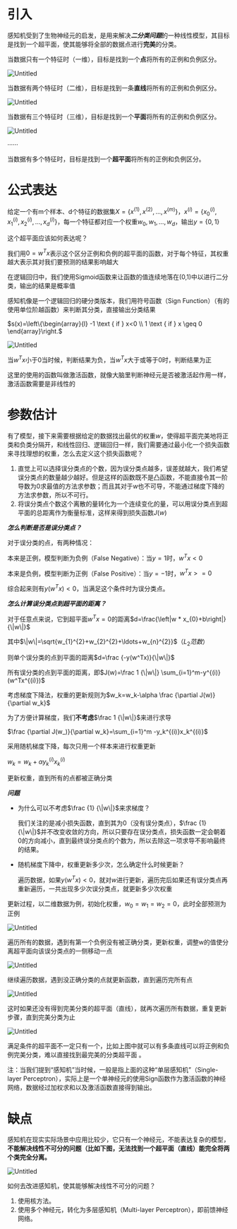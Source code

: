 # 引入

感知机受到了生物神经元的启发，是用来解决***二分类问题***的一种线性模型，其目标是找到一个超平面，使其能够将全部的数据点进行**完美**的分类。

当数据只有一个特征时（一维），目标是找到一个**点**将所有的正例和负例区分。

![Untitled](images/README/Untitled.png)

当数据有两个特征时（二维），目标是找到一条**直线**将所有的正例和负例区分。

![Untitled](images/README/Untitled-16436856660651.png)

当数据有三个特征时（三维），目标是找到一个**平面**将所有的正例和负例区分。

![Untitled](images/README/Untitled-16436856805772.png)

······

当数据有多个特征时，目标是找到一个**超平面**将所有的正例和负例区分。

# 公式表达

给定一个有m个样本、d个特征的数据集$X=\{x^{(1)},x^{(2)},...,x^{(m)}\}$，$x^{(i)}=\{x_0^{(i)},x_1^{(i)},x_2^{(i)},...,x_d^{(i)}\}$，每一个特征都对应一个权重$w_0,w_1,...,w_d$，输出$y=\{0,1\}$

这个超平面应该如何表达呢？

我们用$0=w^Tx$表示这个区分正例和负例的超平面的函数，对于每个特征，其权重越大表示其对我们要预测的结果影响越大

在逻辑回归中，我们使用Sigmoid函数来让函数的值连续地落在(0,1)中以进行二分类，输出的结果是概率值

感知机像是一个逻辑回归的硬分类版本，我们用符号函数（Sign Function）（有的使用单位阶越函数）来判断其分类，直接输出分类结果

$s(x)=\left\{\begin{array}{l}
-1 \text { if } x<0 \\
1 \text { if } x \geq 0
\end{array}\right.$

![Untitled](images/README/Untitled-16436856952463.png)

当$w^Tx$小于0当时候，判断结果为负，当$w^Tx$大于或等于0时，判断结果为正

这里的使用的函数叫做激活函数，就像大脑里判断神经元是否被激活起作用一样，激活函数需要是非线性的

# 参数估计

有了模型，接下来需要根据给定的数据找出最优的权重$w$，使得超平面完美地将正类和负类分隔开，和线性回归、逻辑回归一样，我们需要通过最小化一个损失函数来寻找理想的权重，怎么去定义这个损失函数呢？

1. 直觉上可以选择误分类点的个数，因为误分类点越多，误差就越大，我们希望误分类点的数量越少越好。但是这样的函数既不是凸函数，不能直接令其一阶导数为0求最值的方法求参数；而且其对于$w$也不可导，不能通过梯度下降的方法求参数，所以不可行。
2. 将误分类点个数这个离散的量转化为一个连续变化的量，可以用误分类点到超平面的总距离作为衡量标准，这样来得到损失函数$J(w)$

***怎么判断是否是误分类点？***

对于误分类的点，有两种情况：

本来是正例，模型判断为负例（False Negative）：当$y=1$时，$w^Tx<0$

本来是负例，模型判断为正例（False Positive）：当$y=-1$时，$w^Tx>=0$

综合起来则有$y(w^Tx)<0$，当满足这个条件时为误分类点。

***怎么计算误分类点到超平面的距离？***

对于任意点来说，它到超平面$w^Tx=0$的距离$d=\frac{\left|w * x_{0}+b\right|}{\|w\|}$

其中$\|w\|=\sqrt{w_{1}^{2}+w_{2}^{2}+\ldots+w_{n}^{2}}$$（L_2范数）$

则单个误分类的点到平面的距离$d=\frac {-y(w^Tx)}{\|w\|}$

所有误分类的点到平面的距离，即$J(w)=\frac 1 {\|w\|} \sum_{i=1}^m-y^{(i)}(w^Tx^{(i)})$

考虑梯度下降法，权重的更新规则为$w_k=w_k-\alpha \frac {\partial J(w)}{\partial w_k}$

为了方便计算梯度，我们**不考虑**$\frac 1 {\|w\|}$来进行求导

$\frac {\partial J(w_)}{\partial w_k}=\sum_{i=1}^m -y_k^{(i)}x_k^{(i)}$

采用随机梯度下降，每次只用一个样本来进行权重更新

$w_k=w_k+\alpha y_k^{(i)}x_k^{(i)}$

更新权重，直到所有的点都被正确分类

***问题***

- 为什么可以不考虑$\frac {1} {\|w\|}$来求梯度？
  
    我们关注的是减小损失函数，直到其为0（没有误分类点），$\frac {1} {\|w\|}$并不改变收敛的方向，所以只要存在误分类点，损失函数一定会朝着0的方向减小，直到最终误分类点的个数为，所以去除这一项求导不影响最终的结果。
    
- 随机梯度下降中，权重更新多少次，怎么确定什么时候更新？
  
    遍历数据，如果$y(w^Tx)<0$，就对$w$进行更新，遍历完后如果还有误分类点再重新遍历，一共出现多少次误分类点，就更新多少次权重
    

更新过程，以二维数据为例，初始化权重，$w_0=w_1=w_2=0$，此时全部预测为正例

![Untitled](images/README/Untitled-16436857120044.png)

遍历所有的数据，遇到有第一个负例没有被正确分类，更新权重，调整w的值使分离超平面向该误分类点的一侧移动一点

![Untitled](images/README/Untitled-16436857236655.png)

继续遍历数据，遇到没正确分类的点就更新函数，直到遍历完所有点

![Untitled](images/README/Untitled-16436857426636.png)

这时如果还没有得到完美分类的超平面（直线），就再次遍历所有数据，重复更新步骤，直到完美分类为止

![Untitled](images/README/Untitled-16436857594937.png)

满足条件的超平面不一定只有一个，比如上图中就可以有多条直线可以将正例和负例完美分类，难以直接找到最完美的分类超平面 。

注：当我们提到“感知机”当时候，一般是指上面的这种“单层感知机”（Single-layer Perceptron），实际上是一个单神经元的使用Sign函数作为激活函数的神经网络，数据经过加权求和以及激活函数直接得到输出。

# 缺点

感知机在现实实际场景中应用比较少，它只有一个神经元，不能表达复杂的模型，**不能解决线性不可分的问题（比如下图，无法找到一个超平面（直线）能完全将两个类完全分离。**

![Untitled](images/README/Untitled-16436857724778.png)

如何去改进感知机，使其能够解决线性不可分的问题？

1. 使用核方法。
2. 使用多个神经元，转化为多层感知机（Multi-layer Perceptron），即前馈神经网络。